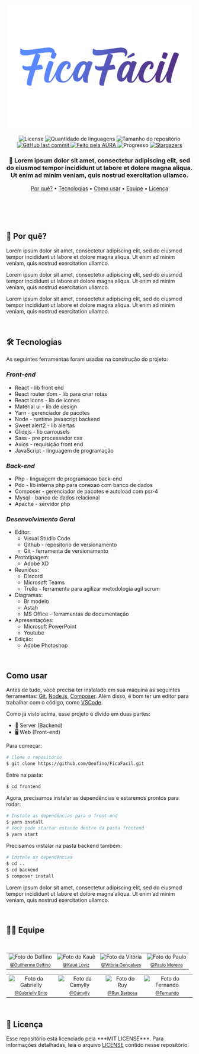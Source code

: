 <div align="center">
  <img width="500" src="https://github.com/Deofino/FicaFacil/blob/master/frontend/src/img/project/logo-colorida.png?raw=true" border="0">
</div>

<br>

<div align="center">
  <img alt="License" src="https://img.shields.io/badge/license-MIT-brightgreen?color=f6f6f6">
  <img alt="Quantidade de linguagens" src="https://img.shields.io/github/languages/count/Deofino/FicaFacil?color=EE4266">
  <img alt="Tamanho do repositório" src="https://img.shields.io/github/repo-size/Deofino/FicaFacil?color=EE4266">
  <a href="https://github.com/Deofino/FicaFacil/commits/master">
    <img alt="GitHub last commit" src="https://img.shields.io/github/last-commit/Deofino/FicaFacil?color=EE4266">
  </a>
  <a href="https://aura.com">
    <img alt="Feito pela AURA" src="https://img.shields.io/static/v1?label=made%20by&message=AURA&color=EE4266">
  </a>
  <img alt="Progresso" src="https://img.shields.io/static/v1?label=progress&message=23%&color=EE4266">
  <a href="https://github.com/Deofino/FicaFacil/stargazers">
    <img alt="Stargazers" src="https://img.shields.io/github/stars/Deofino/FicaFacil?style=social">
  </a>
  <br>
</div>

<h3 align="center">📘 Lorem ipsum dolor sit amet, consectetur adipiscing elit, sed do eiusmod tempor incididunt ut labore et dolore magna aliqua. Ut enim ad minim veniam, quis nostrud exercitation ullamco.</h3>

<p align="center">
  <a href="#-por-quê">Por quê?</a> •
  <a href="#-tecnologias">Tecnologias</a> •
  <a href="#-como-usar">Como usar</a> •
  <a href="#-equipe">Equipe</a> •  
  <a href="#-licença">Licença</a>
</p>

<br>

<br><br>

<h2>🧐 Por quê?</h2>
<p>Lorem ipsum dolor sit amet, consectetur adipiscing elit, sed do eiusmod tempor incididunt ut labore et dolore magna aliqua. Ut enim ad minim veniam, quis nostrud exercitation ullamco.</p>
<p>Lorem ipsum dolor sit amet, consectetur adipiscing elit, sed do eiusmod tempor incididunt ut labore et dolore magna aliqua. Ut enim ad minim veniam, quis nostrud exercitation ullamco.</p>
<p>Lorem ipsum dolor sit amet, consectetur adipiscing elit, sed do eiusmod tempor incididunt ut labore et dolore magna aliqua. Ut enim ad minim veniam, quis nostrud exercitation ullamco.</p>

<br>

<h2>🛠 Tecnologias</h2>
As seguintes ferramentas foram usadas na construção do projeto:

### ***Front-end***
- React - lib front end
- React router dom - lib para criar rotas
- React icons - lib de icones
- Material ui - lib de design
- Yarn - gerenciador de pacotes
- Node - runtime javascript backend
- Sweet alert2 - lib alertas 
- Glidejs - lib carrousels
- Sass - pre processador css
- Axios - requisição front end
- JavaScript - linguagem de programação

### ***Back-end***
- Php - linguagem de programacao back-end
- Pdo - lib interna php para conexao com banco de dados
- Composer - gerenciador de pacotes e autoload com psr-4
- Mysql - banco de dados relacional
- Apache - servidor php

### ***Desenvolvimento Geral***
- Editor:
  - Visual Studio Code
  - Github - repositorio de versionamento
  - Git - ferramenta de versionamento
- Prototipagem:
  - Adobe XD
- Reuniões:
  - Discord
  - Microsoft Teams
  - Trello - ferramenta para agilizar metodologia agil scrum
- Diagramas:
  - Br modelo
  - Astah
  - MS Office - ferramentas de documentação
- Apresentações:
  - Microsoft PowerPoint
  - Youtube
- Edição:
  - Adobe Photoshop

<br>

<h2> Como usar</h2>

Antes de tudo, você precisa ter instalado em sua máquina as seguintes ferramentas:
[Git](https://git-scm.com), [Node.js](https://nodejs.org/en/), [Composer](https://getcomposer.org/). Além disso, é bom ter um editor para trabalhar com o código, como [VSCode](https://code.visualstudio.com/).

Como já visto acima, esse projeto é divido em duas partes:
- 🎲 Server (Backend)
- 🖥 Web (Front-end)

Para começar:
```bash
# Clone o repositório
$ git clone https://github.com/Deofino/FicaFacil.git
```

Entre na pasta:
```bash
$ cd frontend
```

Agora, precisamos instalar as dependências e estaremos prontos para rodar:
```bash
# Instale as dependências para o front-end
$ yarn install
# Você pode startar estando dentro da pasta frontend
$ yarn start
```

Precisamos instalar na pasta backend também:
```bash
# Instale as dependências
$ cd ..
$ cd backend
$ composer install
```

Lorem ipsum dolor sit amet, consectetur adipiscing elit, sed do eiusmod tempor incididunt ut labore et dolore magna aliqua. Ut enim ad minim veniam, quis nostrud exercitation ullamco.

<br>

<h2>👨‍💻 Equipe</h2>

<br>

<table border="0" align="center">
  <tr>
    <td align="center">
      <img src="https://avatars.githubusercontent.com/u/56116887?v=4" width="160px" alt="Foto do Delfino"/><br>
      <sub>
        <a href="https://www.github.com/Deofino">@Guilherme Delfino</a>
      </sub>
    </td>
    <td align="center">
      <img src="https://avatars.githubusercontent.com/u/56116607?v=4" width="160px" alt="Foto do Kauê"/><br>
      <sub>
        <a href="https://www.github.com/kauezin007">@Kauê Loviz</a>
      </sub>
    </td>
    <td align="center">
      <img src="https://avatars.githubusercontent.com/u/56117556?v=4" width="160px" alt="Foto da Vitória"/><br>
      <sub>
        <a href="https://www.github.com/vitoriaGoncalves08">@Vitoria Gonçalves</a>
      </sub>
    </td>
    <td align="center">
      <img src="https://scontent.fcgh5-1.fna.fbcdn.net/v/t1.6435-9/170773506_1428336254168780_2505519453599439054_n.jpg?_nc_cat=104&ccb=1-5&_nc_sid=8bfeb9&_nc_eui2=AeEx_ysTBH1RnKkrfjEjU_DOdx35aQSUezx3HflpBJR7PMqIh12OOUgVofWmY52XBzK2hXm70mb2P6nPBhwNbvBg&_nc_ohc=1BGUYgHbQUYAX-KyQP0&_nc_ht=scontent.fcgh5-1.fna&oh=f14559800603e2620d4a5fbf9876f8e7&oe=618B78B7" width="160px" alt="Foto do Paulo"/><br>
      <sub>
        <a href="https://www.github.com/PauloWarren">@Paulo Moreira</a>
      </sub>
    </td>
  </tr>
</table>

<table align="center">
  <tr>    
    <td align="center">
      <img src="https://scontent.fcgh5-1.fna.fbcdn.net/v/t1.6435-9/132781006_963077914220239_8002631034904586864_n.jpg?_nc_cat=102&ccb=1-5&_nc_sid=730e14&_nc_eui2=AeFDWhJAy9KlpQF-zFkh60G3CjkgV67CYLAKOSBXrsJgsKLtTlt2A8DQ71baH25xdogtvdEK54z9PwEcR0BgVtIC&_nc_ohc=DUNNc-znFHMAX8nkENs&_nc_ht=scontent.fcgh5-1.fna&oh=2d5bfcc8a9efb437a3735e0c2e0613b1&oe=6188A9D9" width="160px" alt="Foto da Gabrielly"/><br>
      <sub>
        <a href="https://www.github.com/Gabriely-BMO">@Gabrielly Brito</a>
      </sub>
    </td>
        <td align="center">
      <img src="https://scontent.fcgh4-1.fna.fbcdn.net/v/t1.6435-9/79423415_1222808767930280_3257655921475584000_n.jpg?_nc_cat=110&ccb=1-5&_nc_sid=8bfeb9&_nc_eui2=AeEvMzGhm2tOEOhD1nPOcVlScSW4CapiqW5xJbgJqmKpbsKlLzPgB_x_ar7XY6ZEaeW8bJKlmAI7NxyGi-R8x_80&_nc_ohc=uTRGeT8kvvEAX_oX8ug&_nc_ht=scontent.fcgh4-1.fna&oh=9e14f51dc765c846cdf5935a41f94844&oe=6188F855" width="160px" alt="Foto da Camylly"/><br>
      <sub>
        <a href="https://www.github.com/CamyLima09">@Camylly</a>
      </sub>
    </td>
    <td align="center">
      <img src="https://scontent.fcgh5-1.fna.fbcdn.net/v/t1.6435-9/141584922_2841416389463503_5836222047454229139_n.jpg?_nc_cat=108&ccb=1-5&_nc_sid=09cbfe&_nc_eui2=AeGOuszxEGBN38M85pBtvS-M4RLrtYzpcPThEuu1jOlw9CLk3s6OPitkFbjc8H_jcqFsrBpsEd4EpzIxblE-mwI1&_nc_ohc=utt8iKi0Tg4AX8DtP84&_nc_ht=scontent.fcgh5-1.fna&oh=40a708fabf61da1a6cc8ae3b3a51454a&oe=61898EFF" width="160px" alt="Foto do Ruy"/><br>
      <sub>
        <a href="https://www.github.com/RuyMene">@Ruy Barbosa</a>
      </sub>
    </td>
    <td align="center">
      <img src="https://avatars.githubusercontent.com/u/92266712?v=4" width="160px" alt="Foto do Fernando"/><br>
      <sub>
        <a href="https://github.com/LItilo">@Fernando</a>
      </sub>
    </td>
  </tr>
</table>

<br>

<h2>🧾 Licença</h2>
Esse repositório está licenciado pela ***MIT LICENSE***. Para informações detalhadas, leia o arquivo <a href="https://github.com/Deofino/FicaFacil/blob/main/LICENSE">LICENSE</a> contido nesse repositório.

<br><br>


